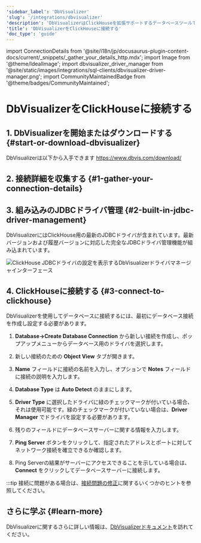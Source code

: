 ```yaml
---
'sidebar_label': 'DbVisualizer'
'slug': '/integrations/dbvisualizer'
'description': 'DbVisualizerはClickHouseを拡張サポートするデータベースツールです。'
'title': 'DbVisualizerをClickHouseに接続する'
'doc_type': 'guide'
---
```


import ConnectionDetails from '@site/i18n/jp/docusaurus-plugin-content-docs/current/_snippets/_gather_your_details_http.mdx';
import Image from '@theme/IdealImage';
import dbvisualizer_driver_manager from '@site/static/images/integrations/sql-clients/dbvisualizer-driver-manager.png';
import CommunityMaintainedBadge from '@theme/badges/CommunityMaintained';


# DbVisualizerをClickHouseに接続する

<CommunityMaintainedBadge/>

## 1. DbVisualizerを開始またはダウンロードする {#start-or-download-dbvisualizer}

DbVisualizerは以下から入手できます https://www.dbvis.com/download/

## 2. 接続詳細を収集する {#1-gather-your-connection-details}

<ConnectionDetails />

## 3. 組み込みのJDBCドライバ管理 {#2-built-in-jdbc-driver-management}

DbVisualizerにはClickHouse用の最新のJDBCドライバが含まれています。最新バージョンおよび履歴バージョンに対応した完全なJDBCドライバ管理機能が組み込まれています。

<Image img={dbvisualizer_driver_manager} size="lg" border alt="ClickHouse JDBCドライバの設定を表示するDbVisualizerドライバマネージャインターフェース" />

## 4. ClickHouseに接続する {#3-connect-to-clickhouse}

DbVisualizerを使用してデータベースに接続するには、最初にデータベース接続を作成し設定する必要があります。

1. **Database->Create Database Connection** から新しい接続を作成し、ポップアップメニューからデータベース用のドライバを選択します。

2. 新しい接続のための **Object View** タブが開きます。

3. **Name** フィールドに接続の名前を入力し、オプションで **Notes** フィールドに接続の説明を入力します。

4. **Database Type** は **Auto Detect** のままにします。

5. **Driver Type** に選択したドライバに緑のチェックマークが付いている場合、それは使用可能です。緑のチェックマークが付いていない場合は、**Driver Manager** でドライバを設定する必要があります。

6. 残りのフィールドにデータベースサーバーに関する情報を入力します。

7. **Ping Server** ボタンをクリックして、指定されたアドレスとポートに対してネットワーク接続を確立できるか確認します。

8. Ping Serverの結果がサーバーにアクセスできることを示している場合は、**Connect** をクリックしてデータベースサーバーに接続します。

:::tip
接続に問題がある場合は、[接続問題の修正](https://www.dbvis.com/docs/ug/troubleshooting/fixing-connection-issues/)に関するいくつかのヒントを参照してください。

## さらに学ぶ {#learn-more}

DbVisualizerに関するさらに詳しい情報は、[DbVisualizerドキュメント](https://www.dbvis.com/docs/ug/)を訪れてください。
